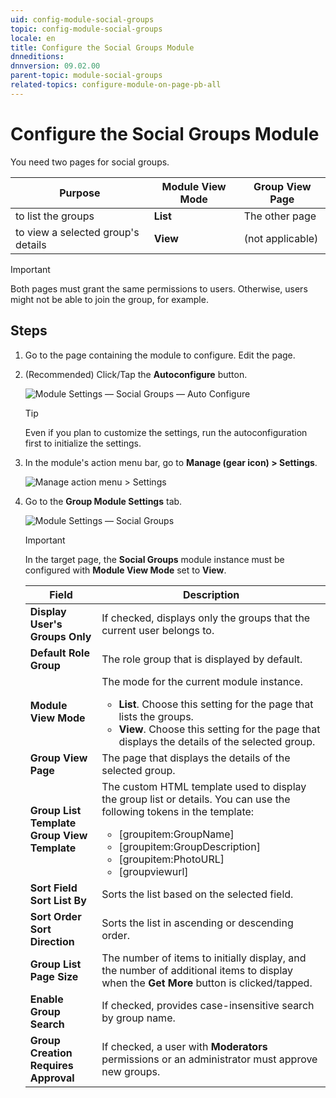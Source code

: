 ```yaml
---
uid: config-module-social-groups
topic: config-module-social-groups
locale: en
title: Configure the Social Groups Module
dnneditions: 
dnnversion: 09.02.00
parent-topic: module-social-groups
related-topics: configure-module-on-page-pb-all
---
```


# Configure the Social Groups Module

You need two pages for social groups.

|**Purpose**|**Module View Mode**|**Group View Page**|
|---|---|---|
|to list the groups|**List**|The other page|
|to view a selected group's details|**View**|(not applicable)|

> [!IMPORTANT]
> Both pages must grant the same permissions to users. Otherwise, users might not be able to join the group, for example.

## Steps

1.  Go to the page containing the module to configure. Edit the page.
2.  (Recommended) Click/Tap the **Autoconfigure** button.
    
      
    
    ![Module Settings — Social Groups — Auto Configure](/images/scr-modulesettings-SocialGroups-AutoConfig.png)
    
      
    
    > [!Tip]
    > Even if you plan to customize the settings, run the autoconfiguration first to initialize the settings.
    
3.  In the module's action menu bar, go to **Manage (gear icon) \> Settings**.
    
      
    
    ![Manage action menu > Settings](/images/scr-actionmenu-manage-settings.png)
    
      
    
4.  Go to the **Group Module Settings** tab.
    
      
    
    ![Module Settings — Social Groups](/images/scr-modulesettings-SocialGroups.png)
    
    > [!Important]
    > In the target page, the **Social Groups** module instance must be configured with **Module View Mode** set to **View**.
      
    
    |**Field**|**Description**|
    |---|---|
    |**Display User's Groups Only**|If checked, displays only the groups that the current user belongs to.|
    |**Default Role Group**|The role group that is displayed by default.|
    |**Module View Mode**|The mode for the current module instance.<ul><li>**List**. Choose this setting for the page that lists the groups.</li><li>**View**. Choose this setting for the page that displays the details of the selected group.</li></ul>|
    |**Group View Page**|The page that displays the details of the selected group.|
    |**Group List Template<br />Group View Template**|The custom HTML template used to display the group list or details. You can use the following tokens in the template:<ul><li>[groupitem:GroupName]</li><li>[groupitem:GroupDescription]</li><li>[groupitem:PhotoURL]</li><li>[groupviewurl]</li></ul>|
    |**Sort Field<br />Sort List By**|Sorts the list based on the selected field.|
    |**Sort Order<br />Sort Direction**|Sorts the list in ascending or descending order.|
    |**Group List Page Size**|The number of items to initially display, and the number of additional items to display when the **Get More** button is clicked/tapped.|
    |**Enable Group Search**|If checked, provides case-insensitive search by group name.|
    |**Group Creation Requires Approval**|If checked, a user with **Moderators** permissions or an administrator must approve new groups.|